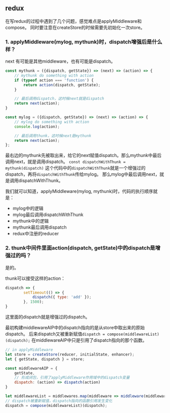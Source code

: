 ## redux

在写redux的过程中遇到了几个问题，感觉难点是applyMiddleware和compose。
同时要注意在createStore的时候需要先初始化一次store。

### 1. applyMiddleware(mylog, mythunk)时，dispatch增强后是什么样？

next 有可能是其他middleware，也有可能是dispatch。

```js
const mythunk = ({dispatch, getState}) => (next) => (action) => {
	// mythunk do something with action
	if (typeof action === 'function') {
		return action(dispatch, getState);
	}

	// 最后调用dispatch，这时候next就是dispatch
	return next(action);
}

const mylog = ({dispatch, getState}) => (next) => (action) => {
	// mylog do something with action
	console.log(action);

	// 最后调用thunk，这时候next是mythunk
	return next(action);
};

```
最右边的mythunk先被取出来，给它的next赋值dispatch。那么mythunk中最后调用next，就是调用dispatch。
`const dispatchWithThunk = mythunk(dispatch)`
这个代码中的`dispatchWithThunk`就是一个增强过的dispatch，再将`dispatchWithThunk`传给mylog。
那么mylog中最后调用next，就是调用dispatchWithThunk。

我们就可以知道，applyMiddleware(mylog, mythunk)时，代码的执行顺序就是：

- mylog中的逻辑
- mylog最后调用dispatchWithThunk
- mythunk中的逻辑
- mythunk最后调用dispatch
- redux中注册的reducer

### 2. thunk中间件里面action(dispatch, getState)中的dispatch是增强过的吗？

是的。

thunk可以接受这样的action：

```js
dispatch => {
		setTimeout(() => {
			dispatch({ type: 'add' });
		}, 1500);
}
```

这里面的dispatch就是增强过的dispatch。

最初构建middlewareAIP中的dispatch指向的是从store中取出来的原始dispatch。
后来dispatch又被重新赋值`dispatch = compose(middlewareList)(dispatch);`
在middlewareAIP中只是引用了dispatch指向的那个函数。

```js
// in applyMiddleware
let store = createStore(reducer, initialState, enhancer);
let { getState, dispatch } = store;

const middlewareAIP = {
	getState,
	// 形成闭包，引用了applyMiddleware作用域中的dispatch变量
	dispatch: (action) => dispatch(action)
}

let middlewareList = middlewares.map(middleware => middleware(middlewareAIP));
// dispatch被重新赋值，dispatch指向的函数引用发生变化
dispatch = compose(middlewareList)(dispatch);

```